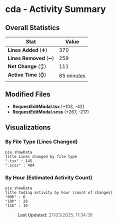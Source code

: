 # cda - Activity Summary 

## Overall Statistics

| Stat                   | Value                                                             |
| ---------------------- | ----------------------------------------------------------------- |
| **Lines Added** (➕)   | 370                                          |
| **Lines Removed** (➖) | 259                                        |
| **Net Change** (↕)    | 111                |
| **Active Time** (⌚)   | 65 minutes |


## Modified Files
- **RequestEditModal.tsx** (+103, -42)
- **RequestEditModal.scss** (+267, -217)

## Visualizations

### By File Type (Lines Changed)

```mermaid
pie showData
title Lines changed by file type
".tsx" : 145
".scss" : 484
```

### By Hour (Estimated Activity Count)

```mermaid
pie showData
title Coding activity by hour (count of changes)
"09h" : 6
"10h" : 28
"11h" : 19
```


> **Last Updated:** 27/03/2025, 11:34:39